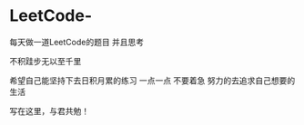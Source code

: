 # LeetCode-
每天做一道LeetCode的题目  并且思考


不积跬步无以至千里


希望自己能坚持下去日积月累的练习
一点一点  不要着急
努力的去追求自己想要的生活

写在这里，与君共勉！
